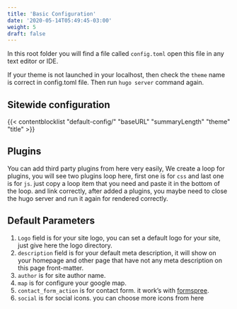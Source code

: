 ```yaml
---
title: 'Basic Configuration'
date: '2020-05-14T05:49:45-03:00'
weight: 5
draft: false
---
```

In this root folder you will find a file called `config.toml` open this file in any text editor or IDE.

If your theme is not launched in your localhost, then check the `theme` name is correct in config.toml file. Then run `hugo server` command again.

## Sitewide configuration

{{< contentblocklist "default-config/" "baseURL" "summaryLength" "theme" "title" >}}

Plugins
-------

You can add third party plugins from here very easily, We create a loop for plugins, you will see two plugins loop here, first one is for `css` and last one is for `js`. just copy a loop item that you need and paste it in the bottom of the loop. and link correctly, after added a plugins, you maybe need to close the hugo server and run it again for rendered correctly.

Default Parameters
------------------

1. `Logo` field is for your site logo, you can set a default logo for your site, just give here the logo directory.
2. `description` field is for your default meta description, it will show on your homepage and other page that have not any meta description on this page front-matter.
3. `author` is for site author name.
4. `map` is for configure your google map.
5. `contact_form_action` is for contact form. it work’s with [formspree](https://formspree.io/).
6. `social` is for social icons. you can choose more icons from here

